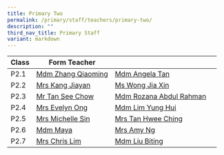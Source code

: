```yaml
---
title: Primary Two
permalink: /primary/staff/teachers/primary-two/
description: ""
third_nav_title: Primary Staff
variant: markdown
---
```

| Class | Form Teacher | ||
| -------- | -------- | -------- |-------- |
|P2.1|[Mdm Zhang Qiaoming](mailto:zhang_qiao_ming@schools.gov.sg)|[Mdm Angela Tan](mailto:angela_tang_wai_yu@schools.gov.sg)|
|P2.2|[Mrs Kang Jiayan](mailto:sim_jiayan@schools.gov.sg)|[Ms Wong Jia Xin](mailto:wong_jia_xin@schools.gov.sg)|
|P2.3|[Mr Tan See Chow](mailto:tan_see_chow@schools.gov.sg)|[Mdm Rozana Abdul Rahman](mailto:rozana_abdul_rahman@schools.gov.sg)|
|P2.4|[Mrs Evelyn Ong](mailto:tan_ee_ming_evelyn@schools.gov.sg)|[Mdm Lim Yung Hui](mailto:lim_yung_hui@schools.gov.sg)|
|P2.5|[Mrs Michelle Sin](mailto:michelle_sin@schools.gov.sg)|[Mrs Tan Hwee Ching](mailto:tan_sian_huang@schools.gov.sg)|
|P2.6|[Mdm Maya](mailto:siti_maisarah_mohamed_wafa@schools.gov.sg)|[Mrs Amy Ng](mailto:fang_yingying_amy@schools.gov.sg)|
|P2.7|[Mrs Chris Lim](mailto:yap_lay_chin@schools.gov.sg)|[Mdm Liu Biting](mailto:liu_biting@schools.gov.sg)|